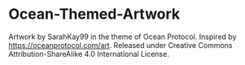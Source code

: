 # Ocean-Themed-Artwork
Artwork by SarahKay99 in the theme of Ocean Protocol. Inspired by https://oceanprotocol.com/art. Released under Creative Commons Attribution-ShareAlike 4.0 International License.
